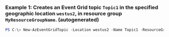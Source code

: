 ### Example 1: Creates an Event Grid topic `Topic1` in the specified geographic location `westus2`, in resource group `MyResourceGroupName`. (autogenerated)
```powershell
PS C:\> New-AzEventGridTopic -Location westus2 -Name Topic1 -ResourceGroupName MyResourceGroupName
```

